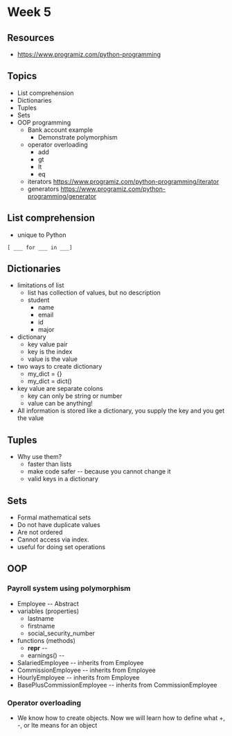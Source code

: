 # Week 5

## Resources
  - https://www.programiz.com/python-programming

## Topics
  - List comprehension
  - Dictionaries
  - Tuples
  - Sets
  - OOP programming
    - Bank account example 
      - Demonstrate polymorphism
    - operator overloading
      - add
      - gt
      - lt
      - eq
    - iterators https://www.programiz.com/python-programming/iterator
    - generators https://www.programiz.com/python-programming/generator
    


## List comprehension
  - unique to Python
```
[ ___ for ___ in ___]
```

## Dictionaries
  - limitations of list
    - list has collection of values, but no description
    - student
      - name
      - email 
      - id
      - major
  - dictionary
    - key value pair
    - key is the index
    - value is the value 
  - two ways to create dictionary
    - my_dict = {}
    - my_dict = dict()
  - key value are separate colons
    - key can only be string or number
    - value can be anything!
  - All information is stored like a dictionary, you supply the key and you get the value

  ## Tuples
  - Why use them?
    - faster than lists
    - make code safer -- because you cannot change it
    - valid keys in a dictionary
  
  ## Sets
  - Formal mathematical sets
  - Do not have duplicate values
  - Are not ordered
  - Cannot access via index. 
  - useful for doing set operations

## OOP

### Payroll system using polymorphism
 - Employee -- Abstract
  - variables (properties)
    - lastname
    - firstname
    - social_security_number
  - functions (methods)
    - __repr__ -- 
    - earnings() -- 
 - SalariedEmployee -- inherits from Employee
 - CommissionEmployee -- inherits from Employee
 - HourlyEmployee -- inherits from Employee
 - BasePlusCommissionEmployee -- inherits from CommissionEmployee


### Operator overloading
  - We know how to create objects. Now we will learn how to define what +, -, or lte means for an object

